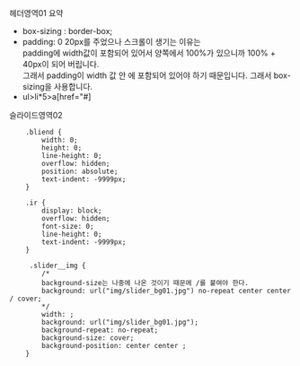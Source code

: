 
헤더영역01
요약 
- box-sizing : border-box;
- padding: 0 20px를 주었으나 스크롤이 생기는 이유는 <br>
           padding에 width값이 포함되어 있어서 양쪽에서 100%가 있으니까 100% + 40px이 되어 버립니다.<br>
           그래서 padding이 width 값 안 에 포함되어 있어야 하기 때문입니다. 그래서 box-sizing을 사용합니다. <br>
- ul>li*5>a[href="#]

슬라이드영역02 

        .bliend {
            width: 0;
            height: 0;
            line-height: 0;
            overflow: hidden;
            position: absolute;
            text-indent: -9999px;
        }
        
        .ir {
            display: block;
            overflow: hidden;
            font-size: 0;
            line-height: 0;
            text-indent: -9999px;
        } 
     
         .slider__img {
            /* 
            background-size는 나중에 나온 것이기 때문에 /를 붙여야 한다. 
            background: url("img/slider_bg01.jpg") no-repeat center center / cover;
            */
            width: ;
            background: url("img/slider_bg01.jpg");
            background-repeat: no-repeat;
            background-size: cover;
            background-position: center center ;
        } 
